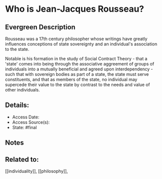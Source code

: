 # Who is Jean-Jacques Rousseau?
## Evergreen Description
Rousseau was a 17th century philosopher whose writings have greatly influences conceptions of state sovereignty and an individual's association to the state.

Notable is his formation in the study of Social Contract Theory - that a 'state' comes into being through the associative aggreement of groups of individuals into a mutually beneficial and agreed upon interdependency - such that with sovereign bodies as part of a state, the state must serve constituents, and that as members of the state, no individual may supercede their value to the state by contrast to the needs and value of other individuals.

## Details:
- Access Date:
- Access Source(s):
- State: #final 

## Notes

## Related to: 
[[individuality]], [[philosophy]], 